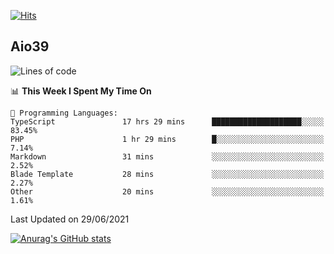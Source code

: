 [![Hits](https://hits.seeyoufarm.com/api/count/incr/badge.svg?url=https%3A%2F%2Fgithub.com%2Faio39&count_bg=%2339C5BB&title_bg=%23555555&icon=&icon_color=%23E7E7E7&title=hits&edge_flat=false)](https://hits.seeyoufarm.com)

## Aio39

<!--START_SECTION:waka-->
![Lines of code](https://img.shields.io/badge/From%20Hello%20World%20I%27ve%20Written-372148%20lines%20of%20code-blue)

📊 **This Week I Spent My Time On** 

```text
💬 Programming Languages: 
TypeScript               17 hrs 29 mins      ████████████████████░░░░░   83.45% 
PHP                      1 hr 29 mins        █░░░░░░░░░░░░░░░░░░░░░░░░   7.14% 
Markdown                 31 mins             ░░░░░░░░░░░░░░░░░░░░░░░░░   2.52% 
Blade Template           28 mins             ░░░░░░░░░░░░░░░░░░░░░░░░░   2.27% 
Other                    20 mins             ░░░░░░░░░░░░░░░░░░░░░░░░░   1.61%

```


 Last Updated on 29/06/2021
<!--END_SECTION:waka-->
[![Anurag's GitHub stats](https://github-readme-stats.vercel.app/api?username=aio39)](https://github.com/anuraghazra/github-readme-stats)

<!--
**aio39/aio39** is a ✨ _special_ ✨ repository because its `README.md` (this file) appears on your GitHub profile.

Here are some ideas to get you started:

- 🔭 I’m currently working on ...
- 🌱 I’m currently learning ...
- 👯 I’m looking to collaborate on ...
- 🤔 I’m looking for help with ...
- 💬 Ask me about ...
- 📫 How to reach me: ...
- 😄 Pronouns: ...
- ⚡ Fun fact: ...
-->
